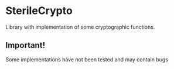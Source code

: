 # SterileCrypto
Library with implementation of some cryptographic functions.

## Important!

Some implementations have not been tested and may contain bugs
